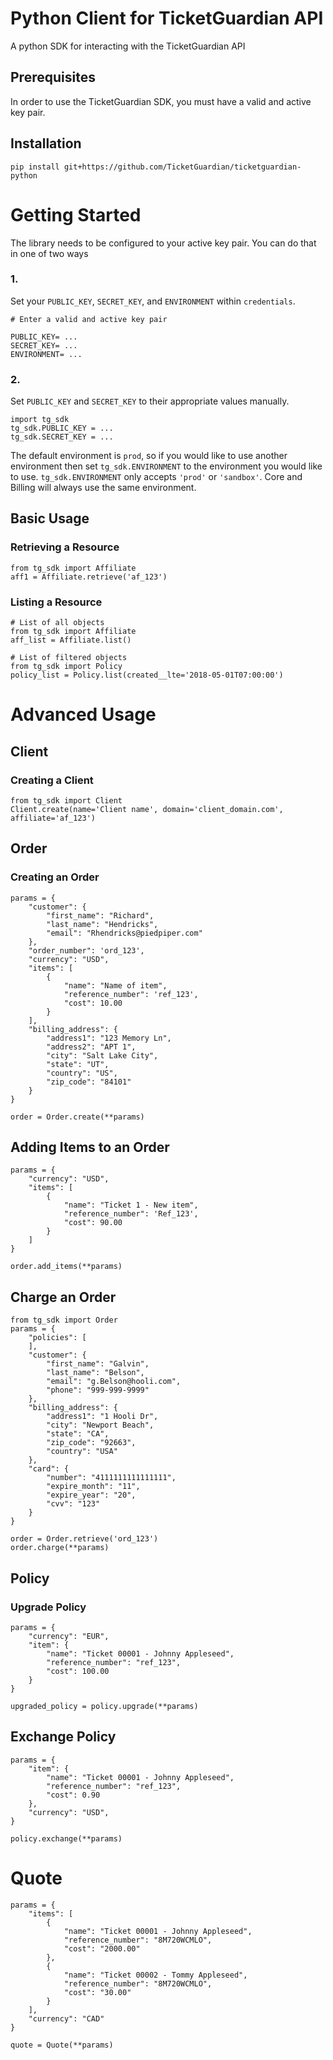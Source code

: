 # Python Client for TicketGuardian API

A python SDK for interacting with the TicketGuardian API


## Prerequisites

In order to use the TicketGuardian SDK, you must have a valid and active key pair.


## Installation

```
pip install git+https://github.com/TicketGuardian/ticketguardian-python
```


# Getting Started

The library needs to be configured to your active key pair. You can do that in one of two ways
### 1.
Set your `PUBLIC_KEY`, `SECRET_KEY`, and `ENVIRONMENT` within `credentials`.
```
# Enter a valid and active key pair

PUBLIC_KEY= ...
SECRET_KEY= ...
ENVIRONMENT= ...
```
### 2.
Set `PUBLIC_KEY` and `SECRET_KEY` to their appropriate values manually.
```
import tg_sdk
tg_sdk.PUBLIC_KEY = ...
tg_sdk.SECRET_KEY = ...
```

The default environment is `prod`, so if you would like to use another environment then set `tg_sdk.ENVIRONMENT` to the environment you would like to use.
`tg_sdk.ENVIRONMENT` only accepts `'prod'` or `'sandbox'`. Core and Billing will always use the same environment.

## Basic Usage

### Retrieving a Resource
```
from tg_sdk import Affiliate
aff1 = Affiliate.retrieve('af_123')
```

### Listing a Resource
```
# List of all objects
from tg_sdk import Affiliate
aff_list = Affiliate.list()

# List of filtered objects
from tg_sdk import Policy
policy_list = Policy.list(created__lte='2018-05-01T07:00:00')
```

# Advanced Usage

## Client
### Creating a Client
```
from tg_sdk import Client
Client.create(name='Client name', domain='client_domain.com', affiliate='af_123')
```

## Order
### Creating an Order
```
params = {
    "customer": {
        "first_name": "Richard",
        "last_name": "Hendricks",
        "email": "Rhendricks@piedpiper.com"
    },
    "order_number": 'ord_123',
    "currency": "USD",
    "items": [
        {
            "name": "Name of item",
            "reference_number": 'ref_123',
            "cost": 10.00
        }
    ],
    "billing_address": {
        "address1": "123 Memory Ln",
        "address2": "APT 1",
        "city": "Salt Lake City",
        "state": "UT",
        "country": "US",
        "zip_code": "84101"
    }
}

order = Order.create(**params)
```

## Adding Items to an Order
```
params = {
    "currency": "USD",
    "items": [
        {
            "name": "Ticket 1 - New item",
            "reference_number": 'Ref_123',
            "cost": 90.00
        }
    ]
}

order.add_items(**params)
```

## Charge an Order
```
from tg_sdk import Order
params = {
    "policies": [
    ],
    "customer": {
        "first_name": "Galvin",
        "last_name": "Belson",
        "email": "g.Belson@hooli.com",
        "phone": "999-999-9999"
    },
    "billing_address": {
        "address1": "1 Hooli Dr",
        "city": "Newport Beach",
        "state": "CA",
        "zip_code": "92663",
        "country": "USA"
    },
    "card": {
        "number": "4111111111111111",
        "expire_month": "11",
        "expire_year": "20",
        "cvv": "123"
    }
}

order = Order.retrieve('ord_123')
order.charge(**params)
```


## Policy
### Upgrade Policy
```
params = {
    "currency": "EUR",
    "item": {
        "name": "Ticket 00001 - Johnny Appleseed",
        "reference_number": "ref_123",
        "cost": 100.00
    }
}

upgraded_policy = policy.upgrade(**params)
```

## Exchange Policy
```
params = {
    "item": {
        "name": "Ticket 00001 - Johnny Appleseed",
        "reference_number": "ref_123",
        "cost": 0.90
    },
    "currency": "USD",
}

policy.exchange(**params)
```

# Quote
```
params = {
    "items": [
        {
            "name": "Ticket 00001 - Johnny Appleseed",
            "reference_number": "8M720WCMLO",
            "cost": "2000.00"
        },
        {
            "name": "Ticket 00002 - Tommy Appleseed",
            "reference_number": "8M720WCMLO",
            "cost": "30.00"
        }
    ],
    "currency": "CAD"
}

quote = Quote(**params)
```
